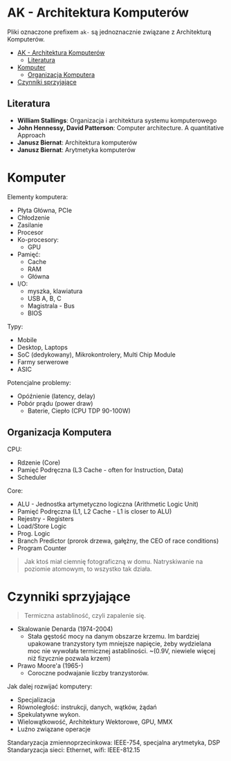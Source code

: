# AK - Architektura Komputerów

Pliki oznaczone prefixem `ak-` są jednoznacznie związane z Architekturą Komputerów.

- [AK - Architektura Komputerów](#ak---architektura-komputerów)
  - [Literatura](#literatura)
- [Komputer](#komputer)
  - [Organizacja Komputera](#organizacja-komputera)
- [Czynniki sprzyjające](#czynniki-sprzyjające)

## Literatura

- **William Stallings**: Organizacja i architektura systemu komputerowego
- **John Hennessy, David Patterson**: Computer architecture. A quantitative Approach
- **Janusz Biernat**: Architektura komputerów
- **Janusz Biernat**: Arytmetyka komputerów

# Komputer

Elementy komputera:
- Płyta Główna, PCIe
- Chłodzenie
- Zasilanie
- Procesor
- Ko-procesory:
  - GPU 
- Pamięć:
  - Cache
  - RAM
  - Główna
- I/O:
  - myszka, klawiatura
  - USB A, B, C
  - Magistrala - Bus
  - BIOS

Typy:
- Mobile
- Desktop, Laptops
- SoC (dedykowany), Mikrokontrolery, Multi Chip Module
- Farmy serwerowe
- ASIC

Potencjalne problemy:
- Opóźnienie (latency, delay)
- Pobór prądu (power draw)
  - Baterie, Ciepło (CPU TDP 90-100W)

## Organizacja Komputera

CPU:
- Rdzenie (Core)
- Pamięć Podręczna (L3 Cache - often for Instruction, Data)
- Scheduler

Core:
- ALU - Jednostka artymetyczno logiczna (Arithmetic Logic Unit)
- Pamięć Podręczna (L1, L2 Cache - L1 is closer to ALU)
- Rejestry - Registers
- Load/Store Logic
- Prog. Logic
- Branch Predictor (prorok drzewa, gałężny, the CEO of race conditions)
- Program Counter

> Jak ktoś miał ciemnię fotograficzną w domu. Natryskiwanie na poziomie atomowym, to wszystko tak działa.

# Czynniki sprzyjające

> Termiczna astabliność, czyli zapalenie się.

- Skalowanie Denarda (1974-2004)
  - Stała gęstość mocy na danym obszarze krzemu. Im bardziej upakowane tranzystory tym mniejsze napięcie, żeby wydzielana moc nie wywołała termicznej astabliności. ~(0.9V, niewiele więcej niż fizycznie pozwala krzem)
- Prawo Moore'a (1965-)
  - Coroczne podwajanie liczby tranzystorów.

Jak dalej rozwijać komputery:
- Specjalizacja
- Równoległość: instrukcji, danych, wątków, żądań
- Spekulatywne wykon.
- Wielowątkowość, Architektury Wektorowe, GPU, MMX
- Luźno związane operacje

Standaryzacja zmiennoprzecinkowa: IEEE-754, specjalna arytmetyka, DSP
Standaryzacja sieci: Ethernet, wifi: IEEE-812.15